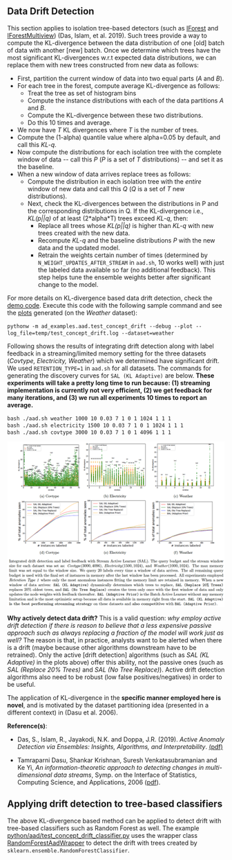 Data Drift Detection
--------------------
This section applies to isolation tree-based detectors (such as [IForest](python/aad/random_split_trees.py) and [IForestMultiview](python/aad/multiview_forest.py)) (Das, Islam, et al. 2019). Such trees provide a way to compute the KL-divergence between the data distribution of one [old] batch of data with another [new] batch. Once we determine which trees have the most significant KL-divergences w.r.t expected data distributions, we can replace them with new trees constructed from new data as follows:
  - First, partition the current window of data into two equal parts (*A* and *B*).
  - For each tree in the forest, compute average KL-divergence as follows:
    - Treat the tree as set of histogram bins
    - Compute the instance distributions with each of the data partitions *A* and *B*.
    - Compute the KL-divergence between these two distributions.
    - Do this 10 times and average.
  - We now have *T* KL divergences where *T* is the number of trees.
  - Compute the (1-alpha) quantile value where alpha=0.05 by default, and call this *KL-q*.
  - Now compute the distributions for each isolation tree with the complete window of data -- call this *P* (*P* is a set of *T* distributions) -- and set it as the baseline.
  - When a new window of data arrives replace trees as follows:
    - Compute the distribution in each isolation tree with the *entire* window of new data and call this *Q* (*Q* is a set of *T* new distributions).
    - Next, check the KL-divergences between the distributions in P and the corresponding distributions in Q. If the KL-divergence i.e., *KL(p||q)* of at least (2\*alpha\*T) trees exceed *KL-q*, then:
      - Replace all trees whose *KL(p||q)* is higher than *KL-q* with new trees created with the new data.
      - Recompute *KL-q* and the baseline distributions *P* with the new data and the updated model.
      - Retrain the weights certain number of times (determined by `N_WEIGHT_UPDATES_AFTER_STREAM` in `aad.sh`, 10 works well) with just the labeled data available so far (no additional feedback). This step helps tune the ensemble weights better after significant change to the model.

For more details on KL-divergence based data drift detection, check the [demo code](python/aad/test_concept_drift.py). Execute this code with the following sample command and see the [plots](https://github.com/shubhomoydas/ad_examples/blob/master/documentation/concept_drift/concept_drift.pdf) generated (on the *Weather* dataset):
    
    pythonw -m ad_examples.aad.test_concept_drift --debug --plot --log_file=temp/test_concept_drift.log --dataset=weather

Following shows the results of integrating drift detection along with label feedback in a streaming/limited memory setting for the three datasets (*Covtype, Electricity, Weather*) which we determined have significant drift. We used `RETENTION_TYPE=1` in `aad.sh` for all datasets. The commands for generating the discovery curves for `SAL (KL Adaptive)` are below. **These experiments will take a pretty long time to run because: (1) streaming implementation is currently not very efficient, (2) we get feedback for many iterations, and (3) we run all experiments 10 times to report an average.**

    bash ./aad.sh weather 1000 10 0.03 7 1 0 1 1024 1 1 1
    bash ./aad.sh electricity 1500 10 0.03 7 1 0 1 1024 1 1 1
    bash ./aad.sh covtype 3000 10 0.03 7 1 0 1 4096 1 1 1

![Integrated Data Drift Detection and Label Feedback](figures/streaming_results.png)

**Why actively detect data drift?** This is a valid question: *why employ active drift detection if there is reason to believe that a less expensive passive approach such as always replacing a fraction of the model will work just as well?* The reason is that, in practice, analysts want to be alerted when there is a drift (maybe because other algorithms downstream have to be retrained). Only the active [drift detection] algorithms (such as *SAL (KL Adaptive)* in the plots above) offer this ability, not the passive ones (such as *SAL (Replace 20% Trees)* and *SAL (No Tree Replace)*). Active drift detection algorithms also need to be robust (low false positives/negatives) in order to be useful.


The application of KL-divergence in the **specific manner employed here is novel**, and is motivated by the dataset partitioning idea (presented in a different context) in (Dasu et al. 2006).

**Reference(s)**:
  - Das, S., Islam, R., Jayakodi, N.K. and Doppa, J.R. (2019). *Active Anomaly Detection via Ensembles: Insights, Algorithms, and Interpretability*. [(pdf)](https://arxiv.org/pdf/1901.08930.pdf)

  - Tamraparni Dasu, Shankar Krishnan, Suresh Venkatasubramanian and Ke Yi, *An information-theoretic approach to detecting changes in multi-dimensional data streams*, Symp. on the Interface of Statistics, Computing Science, and Applications, 2006 ([pdf](https://www.cse.ust.hk/~yike/datadiff/datadiff.pdf)).


Applying drift detection to tree-based classifiers
--------------------------------------------------
The above KL-divergence based method can be applied to detect drift with tree-based classifiers such as Random Forest as well. The example [python/aad/test_concept_drift_classifier.py](python/aad/test_concept_drift_classifier.py) uses the wrapper class [RandomForestAadWrapper](python/aad/classifier_trees.py) to detect the drift with trees created by `sklearn.ensemble.RandomForestClassifier`.

